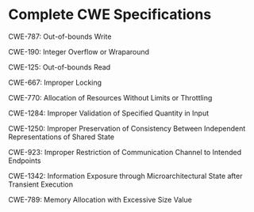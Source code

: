 

# Complete CWE Specifications

CWE-787: Out-of-bounds Write

CWE-190: Integer Overflow or Wraparound

CWE-125: Out-of-bounds Read

CWE-667: Improper Locking

CWE-770: Allocation of Resources Without Limits or Throttling

CWE-1284: Improper Validation of Specified Quantity in Input

CWE-1250: Improper Preservation of Consistency Between Independent Representations of Shared State

CWE-923: Improper Restriction of Communication Channel to Intended Endpoints

CWE-1342: Information Exposure through Microarchitectural State after Transient Execution

CWE-789: Memory Allocation with Excessive Size Value